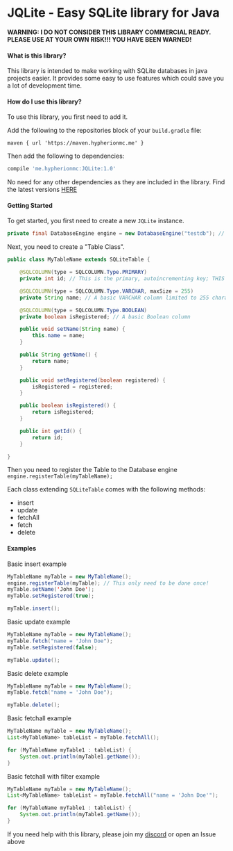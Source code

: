 # JQLite - Easy SQLite library for Java

**WARNING: I DO NOT CONSIDER THIS LIBRARY COMMERCIAL READY. PLEASE USE AT YOUR OWN RISK!!! YOU HAVE BEEN WARNED!**

#### What is this library?
This library is intended to make working with SQLite databases in java projects easier. It provides some easy to use features which could save you a lot of development time.

#### How do I use this library?
To use this library, you first need to add it.

Add the following to the repositories block of your `build.gradle` file:

```maven { url 'https://maven.hypherionmc.me' }```

Then add the following to dependencies:

```gradle
compile 'me.hypherionmc:JQLite:1.0'
```
No need for any other dependencies as they are included in the library. Find the latest versions [HERE](https://maven.hypherionmc.me/me/hypherionmc/JQLite/)

#### Getting Started

To get started, you first need to create a new `JQLite` instance.

```java
private final DatabaseEngine engine = new DatabaseEngine("testdb"); // Replace testdb with your database name
```

Next, you need to create a "Table Class".

```java
public class MyTableName extends SQLiteTable {

    @SQLCOLUMN(type = SQLCOLUMN.Type.PRIMARY)
    private int id; // This is the primary, autoincrementing key; THIS MUST ALWAYS BE AT THE TOP ABOVE ANYTHING ELSE!!!

    @SQLCOLUMN(type = SQLCOLUMN.Type.VARCHAR, maxSize = 255)
    private String name; // A basic VARCHAR column limited to 255 characters

    @SQLCOLUMN(type = SQLCOLUMN.Type.BOOLEAN)
    private boolean isRegistered; // A basic Boolean column

    public void setName(String name) {
        this.name = name;
    }

    public String getName() {
        return name;
    }

    public void setRegistered(boolean registered) {
        isRegistered = registered;
    }

    public boolean isRegistered() {
        return isRegistered;
    }

    public int getId() {
        return id;
    }

}
```

Then you need to register the Table to the Database engine
```engine.registerTable(myTableName);```

Each class extending `SQLiteTable` comes with the following methods:

* insert
* update
* fetchAll
* fetch
* delete

#### Examples

Basic insert example

```java
MyTableName myTable = new MyTableName();
engine.registerTable(myTable); // This only need to be done once!
myTable.setName('John Doe');
myTable.setRegistered(true);

myTable.insert();
```

Basic update example

```java
MyTableName myTable = new MyTableName();
myTable.fetch("name = 'John Doe");
myTable.setRegistered(false);

myTable.update();
```

Basic delete example

```java
MyTableName myTable = new MyTableName();
myTable.fetch("name = 'John Doe");

myTable.delete();
```

Basic fetchall example

```java
MyTableName myTable = new MyTableName();
List<MyTableName> tableList = myTable.fetchAll();

for (MyTableName myTable1 : tableList) {
    System.out.println(myTable1.getName());
}
```

Basic fetchall with filter example

```java
MyTableName myTable = new MyTableName();
List<MyTableName> tableList = myTable.fetchAll("name = 'John Doe'");

for (MyTableName myTable1 : tableList) {
    System.out.println(myTable1.getName());
}
```

If you need help with this library, please join my [discord](https://discord.gg/PdVnXf9) or open an Issue above
